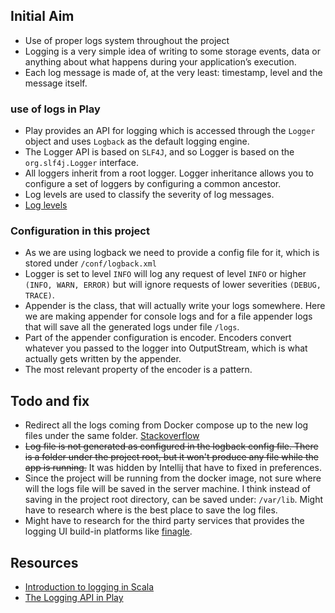 ## Initial Aim
- Use of proper logs system throughout the project
- Logging is a very simple idea of writing to some storage events, data or anything about what happens during your application’s execution.
- Each log message is made of, at the very least: timestamp, level and the message itself.

### use of logs in Play 
- Play provides an API for logging which is accessed through the `Logger` object and uses `Logback` as the default logging engine.
- The Logger API is based on `SLF4J`, and so Logger is based on the `org.slf4j.Logger` interface.
- All loggers inherit from a root logger. Logger inheritance allows you to configure a set of loggers by configuring a common ancestor.
- Log levels are used to classify the severity of log messages.
- [Log levels](https://www.playframework.com/documentation/2.8.x/ScalaLogging#Log-levels)

### Configuration in this project
- As we are using logback we need to provide a config file for it, which is stored under `/conf/logback.xml`
- Logger is set to level `INFO` will log any request of level `INFO` or higher `(INFO, WARN, ERROR)` but will ignore requests of lower severities `(DEBUG, TRACE)`.
- Appender is the class, that will actually write your logs somewhere. Here we are making appender for console logs and for a file appender logs that will save all the generated logs under file `/logs`.
- Part of the appender configuration is encoder. Encoders convert whatever you passed to the logger into OutputStream, which is what actually gets written by the appender.
- The most relevant property of the encoder is a pattern.

## Todo and fix
- Redirect all the logs coming from Docker compose up to the new log files under the same folder. [Stackoverflow](https://stackoverflow.com/questions/35414495/save-docker-compose-logs-to-a-file)
- ~~Log file is not generated as configured in the logback config file. There is a folder under the project root, but it won't produce any file while the app is running.~~ It was hidden by Intellij that have to fixed in preferences. 
- Since the project will be running from the docker image, not sure where will the logs file will be saved in the server machine. I think instead of saving in the project root directory, can be saved under: `/var/lib`. Might have to research where is the best place to save the log files.
- Might have to research for the third party services that provides the logging UI build-in platforms like [finagle](https://twitter.github.io/finagle/).

## Resources
- [Introduction to logging in Scala](https://engineering.footballradar.com/introduction-to-logging-in-scala/)
- [The Logging API in Play](https://www.playframework.com/documentation/2.8.x/ScalaLogging#Log-levels)
